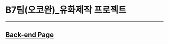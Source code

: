 # B7팀(오코완)_유화제작 프로젝트

<hr>

## [Back-end Page](https://github.com/1TEAM12/Oil_Paint_Auction_Backend)

